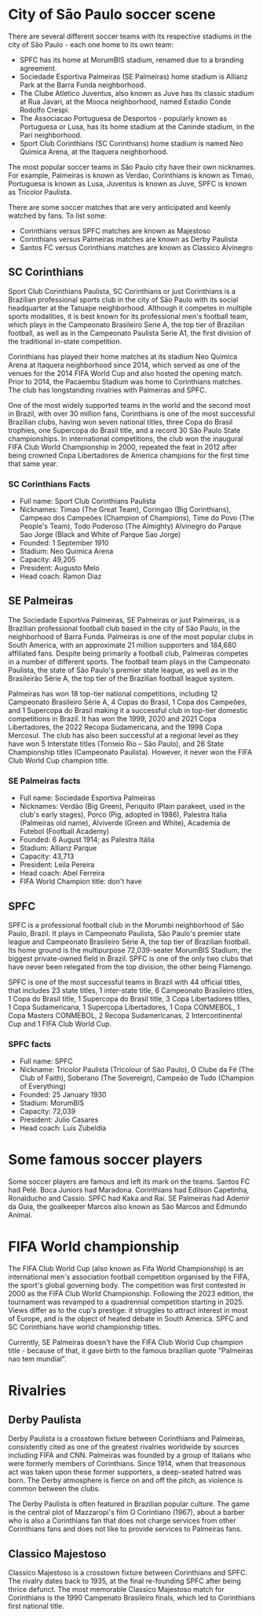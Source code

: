 # City of São Paulo  soccer scene
There are several different soccer teams with its respective stadiums in the city of São Paulo - each one home to its own team:
* SPFC has its home at MorumBIS stadium, renamed due to a branding agreement.
* Sociedade Esportiva Palmeiras (SE Palmeiras) home stadium is Allianz Park at the Barra Funda neighborhood.
* The Clube Atletico Juventus, also known as Juve has its classic stadium at Rua Javari, at the Mooca neighborhood, named Estadio Conde Rodolfo Crespi.
* The Associacao Portuguesa de Desportos - popularly known as Portuguesa or Lusa, has its home stadium at the Caninde stadium, in the Pari neighborhood.
* Sport Club Corinthians (SC Corinthians) home stadium is named Neo Quimica Arena, at the Itaquera neighborhood.

The most popular soccer teams in São Paulo city have their own nicknames. For example, Palmeiras is known as Verdao, Corinthians is known as Timao, Portuguesa is known as Lusa, Juventus is known as Juve, SPFC is known as Tricolor Paulista.

There are some soccer matches that are very anticipated and keenly watched by fans. To list some:
* Corinthians versus SPFC matches are known as Majestoso
* Corinthians versus Palmeiras matches are known as Derby Paulista
* Santos FC versus Corinthians matches are known as Classico Alvinegro

## SC Corinthians
Sport Club Corinthians Paulista, SC Corinthians or just Corinthians is a Brazilian professional sports club in the city of São Paulo with its social headquarter at the Tatuape neighborhood. Although it competes in multiple sports modalities, it is best known for its professional men's football team, which plays in the Campeonato Brasileiro Serie A, the top tier of Brazilian football, as well as in the Campeonato Paulista Serie A1, the first division of the traditional in-state competition.

Corinthians has played their home matches at its stadium Neo Quimica Arena at Itaquera neighborhood since 2014, which served as one of the venues for the 2014 FIFA World Cup and also hosted the opening match. Prior to 2014, the Pacaembu Stadium was home to Corinthians matches. The club has longstanding rivalries with Palmeiras and SPFC.

One of the most widely supported teams in the world and the second most in Brazil, with over 30 million fans, Corinthians is one of the most successful Brazilian clubs, having won seven national titles, three Copa do Brasil trophies, one Supercopa do Brasil title, and a record 30 São Paulo State championships. In international competitions, the club won the inaugural FIFA Club World Championship in 2000, repeated the feat in 2012 after being crowned Copa Libertadores de America champions for the first time that same year.

### SC Corinthians Facts
* Full name: Sport Club Corinthians Paulista
* Nicknames: Timao (The Great Team), Coringao (Big Corinthians), Campeao dos Campeões (Champion of Champions), Time do Povo (The People's Team), Todo Poderoso (The Almighty) Alvinegro do Parque Sao Jorge (Black and White of Parque Sao Jorge)
* Founded: 1 September 1910
* Stadium: Neo Quimica Arena
* Capacity: 49,205
* President: Augusto Melo
* Head coach: Ramon Diaz

## SE Palmeiras
The Sociedade Esportiva Palmeiras, SE Palmeiras or just Palmeiras, is a Brazilian professional football club based in the city of São Paulo, in the neighborhood of Barra Funda. Palmeiras is one of the most popular clubs in South America, with an approximate 21 million supporters and 184,680 affiliated fans. Despite being primarily a football club, Palmeiras competes in a number of different sports. The football team plays in the Campeonato Paulista, the state of São Paulo's premier state league, as well as in the Brasileirão Série A, the top tier of the Brazilian football league system.

Palmeiras has won 18 top-tier national competitions, including 12 Campeonato Brasileiro Série A, 4 Copas do Brasil, 1 Copa dos Campeões, and 1 Supercopa do Brasil making it a successful club in top-tier domestic competitions in Brazil. It has won the 1999, 2020 and 2021 Copa Libertadores, the 2022 Recopa Sudamericana, and the 1998 Copa Mercosul. The club has also been successful at a regional level as they have won 5 Interstate titles (Torneio Rio – São Paulo), and 26 State Championship titles (Campeonato Paulista). However, it never won the FIFA Club World Cup champion title.

### SE Palmeiras facts
* Full name: Sociedade Esportiva Palmeiras
* Nicknames: Verdão (Big Green), Periquito (Plain parakeet, used in the club's early stages), Porco (Pig, adopted in 1986), Palestra Itália (Palmeiras old name), Alviverde (Green and White), Academia de Futebol (Football Academy)
* Founded: 6 August 1914; as Palestra Itália
* Stadium: Allianz Parque
* Capacity: 43,713
* President: Leila Pereira
* Head coach: Abel Ferreira
* FIFA World Champion title: don't have

## SPFC
SPFC is a professional football club in the Morumbi neighborhood of São Paulo, Brazil. It plays in Campeonato Paulista, São Paulo's premier state league and Campeonato Brasileiro Série A, the top tier of Brazilian football. Its home ground is the multipurpose 72,039-seater MorumBIS Stadium, the biggest private-owned field in Brazil. SPFC is one of the only two clubs that have never been relegated from the top division, the other being Flamengo.

SPFC is one of the most successful teams in Brazil with 44 official titles, that includes 23 state titles, 1 inter-state title, 6 Campeonato Brasileiro titles, 1 Copa do Brasil title, 1 Supercopa do Brasil title, 3 Copa Libertadores titles, 1 Copa Sudamericana, 1 Supercopa Libertadores, 1 Copa CONMEBOL, 1 Copa Masters CONMEBOL, 2 Recopa Sudamericanas, 2 Intercontinental Cup and 1 FIFA Club World Cup.

### SPFC facts
* Full name: SPFC
* Nickname: Tricolor Paulista (Tricolour of São Paulo), O Clube da Fé (The Club of Faith), Soberano (The Sovereign), Campeão de Tudo (Champion of Everything)
* Founded: 25 January 1930
* Stadium: MorumBIS
* Capacity: 72,039
* President: Julio Casares
* Head coach: Luis Zubeldía

# Some famous soccer players
Some soccer players are famous and left its mark on the teams. Santos FC had Pelé. Boca Juniors had Maradona. Corinthians had Edilson Capetinha, Ronalducho and Cassio. SPFC had Kaka and Raí. SE Palmeiras had Ademir da Guia, the goalkeeper Marcos also known as São Marcos and Edmundo Animal.

# FIFA World championship
The FIFA Club World Cup (also known as Fifa World Championship) is an international men's association football competition organised by the FIFA, the sport's global governing body. The competition was first contested in 2000 as the FIFA Club World Championship. Following the 2023 edition, the tournament was revamped to a quadrennial competition starting in 2025. Views differ as to the cup's prestige: it struggles to attract interest in most of Europe, and is the object of heated debate in South America. SPFC and SC Corinthians have world championship titles.

Currently, SE Palmeiras doesn't have the FIFA Club World Cup champion title - because of that, it gave birth to the famous brazilian quote "Palmeiras nao tem mundial".

# Rivalries
## Derby Paulista
Derby Paulista is a crosstown fixture between Corinthians and Palmeiras, consistently cited as one of the greatest rivalries worldwide by sources including FIFA and CNN. Palmeiras was founded by a group of Italians who were formerly members of Corinthians. Since 1914, when that treasonous act was taken upon these former supporters, a deep-seated hatred was born. The Derby atmosphere is fierce on and off the pitch, as violence is common between the clubs.

The Derby Paulista is often featured in Brazilian popular culture. The game is the central plot of Mazzaropi's film O Corintiano (1967), about a barber who is also a Corinthians fan that does not charge services from other Corinthians fans and does not like to provide services to Palmeiras fans. 

## Classico Majestoso
Classico Majestoso is a crosstown fixture between Corinthians and SPFC. The rivalry dates back to 1935, at the final re-founding SPFC after being thrice defunct. The  most memorable Classico Majestoso match for Corinthians is the 1990 Campenato Brasileiro finals, which led to Corinthians first national title.
